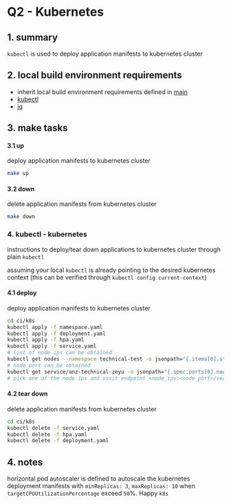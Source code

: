 # Q2 - Kubernetes

## 1. summary

`kubectl` is used to deploy application manifests to kubernetes cluster

## 2. local build environment requirements

* inherit local build environment requirements defined in [main](../README.md#12-local-build-environment-requirements)
* [kubectl](https://github.com/kubernetes/kubernetes/tree/master/pkg/kubectl)
* [jq](https://github.com/stedolan/jq)

## 3. make tasks

#### 3.1 up

deploy application manifests to kubernetes cluster

```bash
make up
```

#### 3.2 down

delete application manifests from kubernetes cluster

```bash
make down
```

### 4. kubectl - kubernetes

instructions to deploy/tear down applications to kubernetes cluster through plain `kubectl`

assuming your local `kubectl` is already pointing to the desired kubernetes context (this can be verified through `kubectl config current-context`)

#### 4.1 deploy

deploy application manifests to kubernetes cluster

```bash
cd ci/k8s
kubectl apply -f namespace.yaml
kubectl apply -f deployment.yaml
kubectl apply -f hpa.yaml
kubectl apply -f service.yaml
# list of node ips can be obtained
kubectl get nodes --namespace technical-test -o jsonpath="{.items[0].status.addresses[0].address}"
# node port can be obtained
kubectl get service/anz-technical-zeyu -o jsonpath="{.spec.ports[0].nodePort}" -n technical-test
# pick one of the node ips and visit endpoint <node_ip>:<node_port>/version
```

#### 4.2 tear down

delete application manifests from kubernetes cluster

```bash
cd ci/k8s
kubectl delete -f service.yaml
kubectl delete -f hpa.yaml
kubectl delete -f deployment.yaml
```

## 4. notes

horizontal pod autoscaler is defined to autoscale the kubernetes deployment manifests with `minReplicas: 3`, `maxReplicas: 10` when `targetCPUUtilizationPercentage` exceed `50`%. Happy `k8s`
